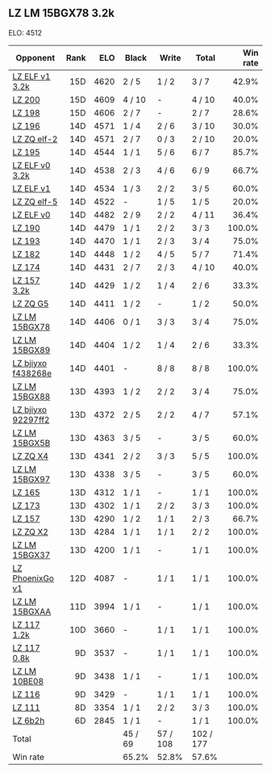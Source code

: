 ## LZ LM 15BGX78 3.2k ##

ELO: 4512

Opponent | Rank | ELO | Black | Write | Total | Win rate
---------|-----:|----:|-------|-------|-------|-------:
[LZ ELF v1 3.2k](LZ%20ELF%20v1%203.2k.md) | 15D | 4620 | 2 / 5 | 1 / 2 | 3 / 7 | 42.9%
[LZ 200](LZ%20200.md) | 15D | 4609 | 4 / 10 | - | 4 / 10 | 40.0%
[LZ 198](LZ%20198.md) | 15D | 4606 | 2 / 7 | - | 2 / 7 | 28.6%
[LZ 196](LZ%20196.md) | 14D | 4571 | 1 / 4 | 2 / 6 | 3 / 10 | 30.0%
[LZ ZQ elf-2](LZ%20ZQ%20elf-2.md) | 14D | 4571 | 2 / 7 | 0 / 3 | 2 / 10 | 20.0%
[LZ 195](LZ%20195.md) | 14D | 4544 | 1 / 1 | 5 / 6 | 6 / 7 | 85.7%
[LZ ELF v0 3.2k](LZ%20ELF%20v0%203.2k.md) | 14D | 4538 | 2 / 3 | 4 / 6 | 6 / 9 | 66.7%
[LZ ELF v1](LZ%20ELF%20v1.md) | 14D | 4534 | 1 / 3 | 2 / 2 | 3 / 5 | 60.0%
[LZ ZQ elf-5](LZ%20ZQ%20elf-5.md) | 14D | 4522 | - | 1 / 5 | 1 / 5 | 20.0%
[LZ ELF v0](LZ%20ELF%20v0.md) | 14D | 4482 | 2 / 9 | 2 / 2 | 4 / 11 | 36.4%
[LZ 190](LZ%20190.md) | 14D | 4479 | 1 / 1 | 2 / 2 | 3 / 3 | 100.0%
[LZ 193](LZ%20193.md) | 14D | 4470 | 1 / 1 | 2 / 3 | 3 / 4 | 75.0%
[LZ 182](LZ%20182.md) | 14D | 4448 | 1 / 2 | 4 / 5 | 5 / 7 | 71.4%
[LZ 174](LZ%20174.md) | 14D | 4431 | 2 / 7 | 2 / 3 | 4 / 10 | 40.0%
[LZ 157 3.2k](LZ%20157%203.2k.md) | 14D | 4429 | 1 / 2 | 1 / 4 | 2 / 6 | 33.3%
[LZ ZQ G5](LZ%20ZQ%20G5.md) | 14D | 4411 | 1 / 2 | - | 1 / 2 | 50.0%
[LZ LM 15BGX78](LZ%20LM%2015BGX78.md) | 14D | 4406 | 0 / 1 | 3 / 3 | 3 / 4 | 75.0%
[LZ LM 15BGX89](LZ%20LM%2015BGX89.md) | 14D | 4404 | 1 / 2 | 1 / 4 | 2 / 6 | 33.3%
[LZ bjiyxo f438268e](LZ%20bjiyxo%20f438268e.md) | 14D | 4401 | - | 8 / 8 | 8 / 8 | 100.0%
[LZ LM 15BGX88](LZ%20LM%2015BGX88.md) | 13D | 4393 | 1 / 2 | 2 / 2 | 3 / 4 | 75.0%
[LZ bjiyxo 92297ff2](LZ%20bjiyxo%2092297ff2.md) | 13D | 4372 | 2 / 5 | 2 / 2 | 4 / 7 | 57.1%
[LZ LM 15BGX5B](LZ%20LM%2015BGX5B.md) | 13D | 4363 | 3 / 5 | - | 3 / 5 | 60.0%
[LZ ZQ X4](LZ%20ZQ%20X4.md) | 13D | 4341 | 2 / 2 | 3 / 3 | 5 / 5 | 100.0%
[LZ LM 15BGX97](LZ%20LM%2015BGX97.md) | 13D | 4338 | 3 / 5 | - | 3 / 5 | 60.0%
[LZ 165](LZ%20165.md) | 13D | 4312 | 1 / 1 | - | 1 / 1 | 100.0%
[LZ 173](LZ%20173.md) | 13D | 4302 | 1 / 1 | 2 / 2 | 3 / 3 | 100.0%
[LZ 157](LZ%20157.md) | 13D | 4290 | 1 / 2 | 1 / 1 | 2 / 3 | 66.7%
[LZ ZQ X2](LZ%20ZQ%20X2.md) | 13D | 4284 | 1 / 1 | 1 / 1 | 2 / 2 | 100.0%
[LZ LM 15BGX37](LZ%20LM%2015BGX37.md) | 13D | 4200 | 1 / 1 | - | 1 / 1 | 100.0%
[LZ PhoenixGo v1](LZ%20PhoenixGo%20v1.md) | 12D | 4087 | - | 1 / 1 | 1 / 1 | 100.0%
[LZ LM 15BGXAA](LZ%20LM%2015BGXAA.md) | 11D | 3994 | 1 / 1 | - | 1 / 1 | 100.0%
[LZ 117 1.2k](LZ%20117%201.2k.md) | 10D | 3660 | - | 1 / 1 | 1 / 1 | 100.0%
[LZ 117 0.8k](LZ%20117%200.8k.md) | 9D | 3537 | - | 1 / 1 | 1 / 1 | 100.0%
[LZ LM 10BE08](LZ%20LM%2010BE08.md) | 9D | 3438 | 1 / 1 | - | 1 / 1 | 100.0%
[LZ 116](LZ%20116.md) | 9D | 3429 | - | 1 / 1 | 1 / 1 | 100.0%
[LZ 111](LZ%20111.md) | 8D | 3354 | 1 / 1 | 2 / 2 | 3 / 3 | 100.0%
[LZ 6b2h](LZ%206b2h.md) | 6D | 2845 | 1 / 1 | - | 1 / 1 | 100.0%
Total | | | 45 / 69 | 57 / 108 | 102 / 177 | 
Win rate| | | 65.2% | 52.8% | 57.6% | 
